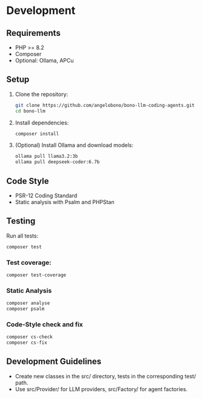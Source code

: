 # Development

## Requirements

- PHP >= 8.2
- Composer
- Optional: Ollama, APCu

## Setup

1. Clone the repository:
    ```bash
    git clone https://github.com/angelobono/bono-llm-coding-agents.git
    cd bono-llm
    ```
2. Install dependencies:
    ```bash
    composer install
    ```
3. (Optional) Install Ollama and download models:
    ```bash
    ollama pull llama3.2:3b
    ollama pull deepseek-coder:6.7b
    ```

## Code Style

- PSR-12 Coding Standard
- Static analysis with Psalm and PHPStan

## Testing

Run all tests:
```bash
composer test
```

### Test coverage:

```bash
composer test-coverage
```

### Static Analysis

```bash
composer analyse
composer psalm
```

### Code-Style check and fix

```bash
composer cs-check
composer cs-fix
```

## Development Guidelines

- Create new classes in the src/ directory, tests in the corresponding test/ path.
- Use src/Provider/ for LLM providers, src/Factory/ for agent factories.